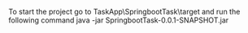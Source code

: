 To start the project go to TaskApp\SpringbootTask\target and run the following command java -jar SpringbootTask-0.0.1-SNAPSHOT.jar

